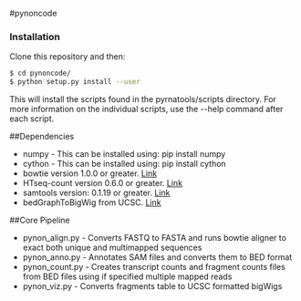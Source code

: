 #pynoncode 

### Installation

Clone this repository and then:

```bash
$ cd pynoncode/
$ python setup.py install --user
```

This will install the scripts found in the pyrnatools/scripts directory. For more information on the individual scripts, use the --help command after each script. 

##Dependencies
- numpy - This can be installed using:
	pip install numpy
- cython - This can be installed using:
	pip install cython
- bowtie version 1.0.0 or greater. [Link](http://bowtie-bio.sourceforge.net/index.shtml)
- HTseq-count version 0.6.0 or greater. [Link](http://www-huber.embl.de/users/anders/HTSeq/doc/overview.html)
- samtools version: 0.1.19 or greater. [Link](http://www.htslib.org/)
- bedGraphToBigWig from UCSC. [Link](http://hgdownload.cse.ucsc.edu/admin/exe/)

##Core Pipeline
- pynon_align.py - Converts FASTQ to FASTA and runs bowtie aligner to exact both unique and multimapped sequences
- pynon_anno.py - Annotates SAM files and converts them to BED format
- pynon_count.py - Creates transcript counts and fragment counts files from BED files using if specified multiple mapped reads
- pynon_viz.py - Converts fragments table to UCSC formatted bigWigs
